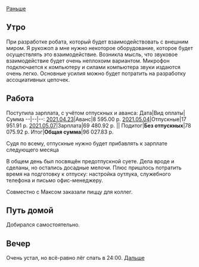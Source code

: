 [Раньше](2021.05.06.md)  
## Утро
При разработке робата, который будет взаимодействовать с внешним миром. Я рукожоп а мне нужно некоторое оборудование, которое будет осуществлять это взаимодействие. Возникла мысль, что звуковое взаимодействие будет очень неплохоим вариантом. Микрофон подключается к компьютеру и силами компьютера звуки издаются очень легко. Основные усилия можно будет потратить на разработку ассоциативных цепочек.
## Работа
Поступила зарплата, с учётом отпускных и аванса:
Дата|Вид оплаты|Сумма
--|--|--:
[2021.04.23](../04/2021.04.23.md)|Аванс|8 595.00 р.
[2021.05.04](2021.05.04.md)|Отпускные|17 951.91 р.
[2021.05.07](2021.05.07.md)|Зарплата|69 480.92 р.
||
Подитог|**Без отпускных**|78 075.92 р.
Итог|**Общая сумма**|96 027.83 р.

Судя по всему, отпускные нужно будет прибавлять к зарплате следующего месяца

В общем день был посвящён предотпускной суете. Дела вроде и сделаны, но остались досадные мелочи. Плюс пришлось потратить время на подготовку к отпуску: настройка оутлука, служебного телефона и письмо офис-менеджеру.

Совместно с Максом заказали пиццу для коллег.
## Путь домой
Добирался самостоятельно.
## Вечер
Очень устал, но всё-равно лёг спать в 24:00.
[Дальше](2021.05.08.md)

